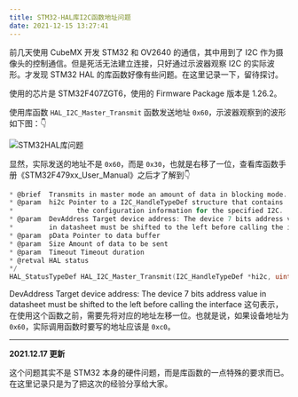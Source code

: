```yaml
---
title: STM32-HAL库I2C函数地址问题
date: 2021-12-15 13:27:41
---
```


前几天使用 CubeMX 开发 STM32 和 OV2640 的通信，其中用到了 I2C 作为摄像头的控制通信。但是死活无法建立连接，只好通过示波器观察 I2C 的实际波形。才发现 STM32 HAL 的库函数好像有些问题。在这里记录一下，留待探讨。

<!-- more -->

使用的芯片是 STM32F407ZGT6，使用的 Firmware Package 版本是 1.26.2。

使用库函数 `HAL_I2C_Master_Transmit` 函数发送地址 `0x60`，示波器观察到的波形如下图：👇

![STM32HAL库问题](https://s2.loli.net/2021/12/14/Zmech4PBHawIFbt.png)

显然，实际发送的地址不是 `0x60`，而是 `0x30`，也就是右移了一位，查看库函数手册《STM32F479xx_User_Manual》之后才了解到👇

```c
* @brief  Transmits in master mode an amount of data in blocking mode.
* @param  hi2c Pointer to a I2C_HandleTypeDef structure that contains
*                the configuration information for the specified I2C.
* @param  DevAddress Target device address: The device 7 bits address value
*         in datasheet must be shifted to the left before calling the interface
* @param  pData Pointer to data buffer
* @param  Size Amount of data to be sent
* @param  Timeout Timeout duration
* @retval HAL status
*/
HAL_StatusTypeDef HAL_I2C_Master_Transmit(I2C_HandleTypeDef *hi2c, uint16_t DevAddress, uint8_t *pData, uint16_t Size, uint32_t Timeout)
```

DevAddress Target device address: The device 7 bits address value in datasheet must be shifted to the left before calling the interface 这句表示，在使用这个函数之前，需要先将对应的地址左移一位。也就是说，如果设备地址为 `0x60`，实际调用函数时要写的地址应该是 `0xc0`。



---



**2021.12.17 更新**

这个问题其实不是 STM32 本身的硬件问题，而是库函数的一点特殊的要求而已。在这里记录只是为了把这次的经验分享给大家。

